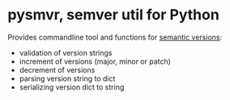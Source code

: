 # pysmvr, semver util for Python

Provides commandline tool and functions for [semantic versions](https://semver.org/):

 * validation of version strings
 * increment of versions (major, minor or patch)
 * decrement of versions
 * parsing version string to dict
 * serializing version dict to string




